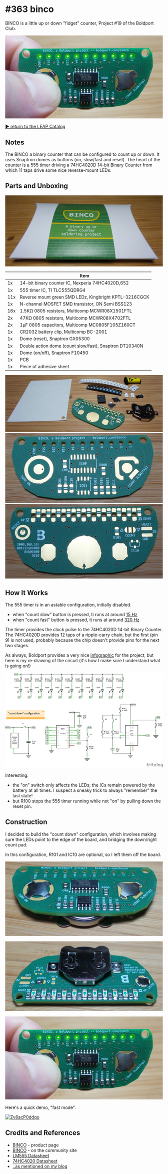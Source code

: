 # #363 binco

BINCO is a little up or down "fidget" counter, Project #19 of the Boldport Club.

![Build](./assets/binco_build.jpg?raw=true)

[:arrow_forward: return to the LEAP Catalog](https://leap.tardate.com)

## Notes

The BINCO a binary counter that can be configured to count up or down. It uses Snaptron domes as buttons (on, slow/fast and reset).
The heart of the counter is a 555 timer driving a 74HC4020D 14-bit Binary Counter from which 11 taps drive some nice reverse-mount LEDs.


## Parts and Unboxing

![kit_packaging](./assets/kit_packaging.jpg?raw=true)

|      | Item                                                     |
|------|----------------------------------------------------------|
| 1x   | 14-bit binary counter IC, Nexperia 74HC4020D,652         |
| 1x   | 555 timer IC, TI TLC555QDRG4                             |
| 11x  | Reverse mount green SMD LEDz, Kingbright KPTL-3216CGCK   |
| 1x   | N-channel MOSFET SMD transistor, ON Semi BSS123          |
| 16x  | 1.5KΩ 0805 resistors, Multicomp MCWR08X1501FTL           |
| 2x   | 47KΩ 0805 resistors, Multicomp MCWR08X4702FTL            |
| 2x   | 1µF 0805 capacitors, Multicomp MC0805F105Z160CT          |
| 1x   | CR2032 battery clip, Multicomp BC-2001                   |
| 1x   | Dome (reset), Snaptron GX05300                           |
| 1x   | Double action dome (count slow/fast), Snaptron DT10340N  |
| 1x   | Dome (on/off), Snaptron F10450                           |
| 1x   | PCB                                                      |
| 1x   | Piece of adhesive sheet                                  |

![kit_parts](./assets/kit_parts.jpg?raw=true)
![kit_pcb_front](./assets/kit_pcb_front.jpg?raw=true)
![kit_pcb_rear](./assets/kit_pcb_rear.jpg?raw=true)

## How It Works

The 555 timer is in an astable configuration, initially disabled.

* when "count slow" button is pressed, ti runs at around [15 Hz](http://visual555.tardate.com/?mode=astable&r1=1.5&r2=47&c=1)
* when "count fast" button is pressed, it runs at around [320 Hz](http://visual555.tardate.com/?mode=astable&r1=1.5&r2=1.5&c=1)

The timer provides the clock pulse to the 74HC4020D 14-bit Binary Counter. The 74HC4020D provides 12 taps of a ripple-carry chain,
but the first (pin 9) is not used, probably because the chip doesn't provide pins for the next two stages.

As always, Boldport provides a very nice
[infographic](https://github.com/boldport/binco/raw/master/docs/infographic.pdf) for the project,
but here is my re-drawing of the circuit (it's how I make sure I understand what is going on!)

![Schematic](./assets/binco_schematic.jpg?raw=true)

Interesting:

* the "on" switch only affects the LEDs; the ICs remain powered by the battery at all times. I suspect a sneaky trick to always "remember" the last state!
* but R100 stops the 555 timer running while not "on" by pulling down the reset pin.

## Construction

I decided to build the "count down" configuration, which involves making sure the LEDs point to the edge of the board, and bridging the down/right count pad.

In this configuration, R101 and IC10 are optional, so I left them off the board.

![binco_build_front](./assets/binco_build_front.jpg?raw=true)

![binco_build_rear](./assets/binco_build_rear.jpg?raw=true)

![Build](./assets/binco_build.jpg?raw=true)

Here's a quick demo, "fast mode".

[![Zv6acP0ddqo](http://img.youtube.com/vi/Zv6acP0ddqo/0.jpg)](http://www.youtube.com/watch?v=Zv6acP0ddqo)

## Credits and References
* [BINCO](https://www.boldport.com/products/binco) - product page
* [BINCO](http://community.boldport.club/projects/p19-binco/) - on the community site
* [LM555 Datasheet](http://www.futurlec.com/Linear/LM555CN.shtml)
* [74HC4020 Datasheet](http://www.futurlec.com/74HC/74HC4020SMD.shtml)
* [..as mentioned on my blog](https://blog.tardate.com/2017/12/leap363-binco-fidget-counter.html)
